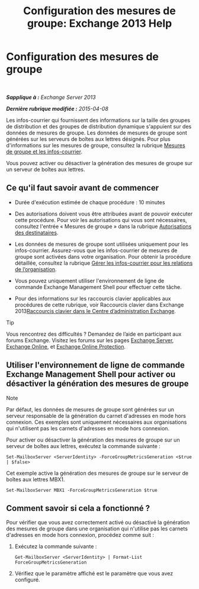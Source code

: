 ﻿---
title: 'Configuration des mesures de groupe: Exchange 2013 Help'
TOCTitle: Configuration des mesures de groupe
ms:assetid: 76ccd6a7-e2ec-42f4-9ab3-e8cc257ac896
ms:mtpsurl: https://technet.microsoft.com/fr-fr/library/JJ649327(v=EXCHG.150)
ms:contentKeyID: 50478490
ms.date: 05/23/2018
mtps_version: v=EXCHG.150
ms.translationtype: MT
---

# Configuration des mesures de groupe

 

_**Sapplique à :** Exchange Server 2013_

_**Dernière rubrique modifiée :** 2015-04-08_

Les infos-courrier qui fournissent des informations sur la taille des groupes de distribution et des groupes de distribution dynamique s'appuient sur des données de mesures de groupe. Les données de mesures de groupe sont générées sur les serveurs de boîtes aux lettres désignés. Pour plus d'informations sur les mesures de groupe, consultez la rubrique [Mesures de groupe et les infos-courrier](group-metrics-and-https://docs.microsoft.com/fr-fr/exchange/clients-and-mobile-in-exchange-online/mailtips/mailtips).

Vous pouvez activer ou désactiver la génération des mesures de groupe sur un serveur de boîtes aux lettres.

## Ce qu'il faut savoir avant de commencer

  - Durée d'exécution estimée de chaque procédure : 10 minutes

  - Des autorisations doivent vous être attribuées avant de pouvoir exécuter cette procédure. Pour voir les autorisations qui vous sont nécessaires, consultez l'entrée « Mesures de groupe » dans la rubrique [Autorisations des destinataires](recipients-permissions-exchange-2013-help.md).

  - Les données de mesures de groupe sont utilisées uniquement pour les infos-courrier. Assurez-vous que les infos-courrier de mesures de groupe sont activées dans votre organisation. Pour obtenir la procédure détaillée, consultez la rubrique [Gérer les infos-courrier pour les relations de l’organisation](https://docs.microsoft.com/fr-fr/exchange/clients-and-mobile-in-exchange-online/mailtips/manage-mailtips-for-organization-relationships).

  - Vous pouvez uniquement utiliser l'environnement de ligne de commande Exchange Management Shell pour effectuer cette tâche.

  - Pour des informations sur les raccourcis clavier applicables aux procédures de cette rubrique, voir Raccourcis clavier dans Exchange 2013[Raccourcis clavier dans le Centre d’administration Exchange](keyboard-shortcuts-in-the-exchange-admin-center-exchange-online-protection-help.md).

> [!TIP]
> Vous rencontrez des difficultés ? Demandez de l’aide en participant aux forums Exchange. Visitez les forums sur les pages <a href="https://go.microsoft.com/fwlink/p/?linkid=60612">Exchange Server</a>, <a href="https://go.microsoft.com/fwlink/p/?linkid=267542">Exchange Online</a>, et <a href="https://go.microsoft.com/fwlink/p/?linkid=285351">Exchange Online Protection</a>.


## Utiliser l'environnement de ligne de commande Exchange Management Shell pour activer ou désactiver la génération des mesures de groupe

> [!NOTE]
> Par défaut, les données de mesures de groupe sont générées sur un serveur responsable de la génération du carnet d'adresses en mode hors connexion. Ces exemples sont uniquement nécessaires aux organisations qui n'utilisent pas les carnets d'adresses en mode hors connexion.


Pour activer ou désactiver la génération des mesures de groupe sur un serveur de boîtes aux lettres, exécutez la commande suivante :

    Set-MailboxServer <ServerIdentity> -ForceGroupMetricsGeneration <$true | $false>

Cet exemple active la génération des mesures de groupe sur le serveur de boîtes aux lettres MBX1.

    Set-MailboxServer MBX1 -ForceGroupMetricsGeneration $true

## Comment savoir si cela a fonctionné ?

Pour vérifier que vous avez correctement activé ou désactivé la génération des mesures de groupe dans une organisation qui n'utilise pas les carnets d'adresses en mode hors connexion, procédez comme suit :

1.  Exécutez la commande suivante :
    
        Get-MailboxServer <ServerIdentity> | Format-List ForceGroupMetricsGeneration

2.  Vérifiez que le paramètre affiché est le paramètre que vous avez configuré.

